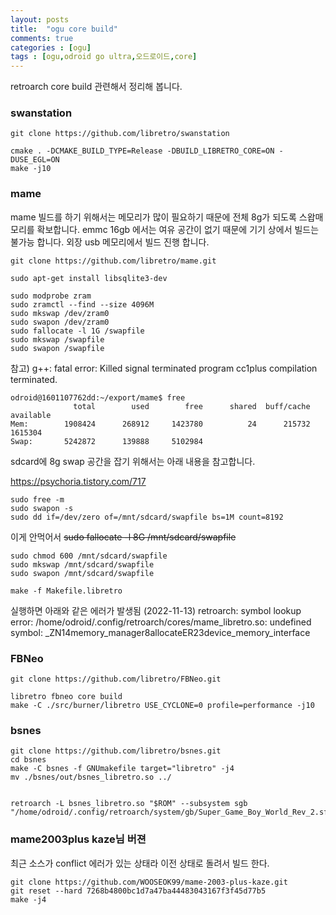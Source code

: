 ```yaml
---
layout: posts
title:  "ogu core build"
comments: true
categories : [ogu]
tags : [ogu,odroid go ultra,오드로이드,core]
---
```


retroarch core build 관련해서 정리해 봅니다.

### swanstation

    git clone https://github.com/libretro/swanstation

    cmake . -DCMAKE_BUILD_TYPE=Release -DBUILD_LIBRETRO_CORE=ON -DUSE_EGL=ON
    make -j10

### mame

mame 빌드를 하기 위해서는 메모리가 많이 필요하기 때문에 전체 8g가 되도록 스왑매모리를 확보합니다. emmc 16gb 에서는 여유 공간이 없기 때문에 기기 상에서 빌드는 불가능 합니다. 외장 usb 메모리에서 빌드 진행 합니다.

    git clone https://github.com/libretro/mame.git

    sudo apt-get install libsqlite3-dev

    sudo modprobe zram
    sudo zramctl --find --size 4096M
    sudo mkswap /dev/zram0
    sudo swapon /dev/zram0
    sudo fallocate -l 1G /swapfile
    sudo mkswap /swapfile
    sudo swapon /swapfile

참고)
g++: fatal error: Killed signal terminated program cc1plus
compilation terminated.

    odroid@1601107762dd:~/export/mame$ free
                  total        used        free      shared  buff/cache   available
    Mem:        1908424      268912     1423780          24      215732     1615304
    Swap:       5242872      139888     5102984


sdcard에 8g swap 공간을 잡기 위해서는 아래 내용을 참고합니다.

https://psychoria.tistory.com/717

    sudo free -m
    sudo swapon -s
    sudo dd if=/dev/zero of=/mnt/sdcard/swapfile bs=1M count=8192

이게 안먹어서
<s> sudo fallocate -l 8G /mnt/sdcard/swapfile </s>

    sudo chmod 600 /mnt/sdcard/swapfile
    sudo mkswap /mnt/sdcard/swapfile
    sudo swapon /mnt/sdcard/swapfile

    make -f Makefile.libretro


실행하면 아래와 같은 에러가 발생됨 (2022-11-13)
retroarch: symbol lookup error: /home/odroid/.config/retroarch/cores/mame_libretro.so: undefined symbol: _ZN14memory_manager8allocateER23device_memory_interface


### FBNeo

    git clone https://github.com/libretro/FBNeo.git

    libretro fbneo core build
    make -C ./src/burner/libretro USE_CYCLONE=0 profile=performance -j10


### bsnes

    git clone https://github.com/libretro/bsnes.git
    cd bsnes
    make -C bsnes -f GNUmakefile target="libretro" -j4
    mv ./bsnes/out/bsnes_libretro.so ../


    retroarch -L bsnes_libretro.so "$ROM" --subsystem sgb "/home/odroid/.config/retroarch/system/gb/Super_Game_Boy_World_Rev_2.sfc"

### mame2003plus kaze님 버젼

최근 소스가 conflict 에러가 있는 상태라 이전 상태로 돌려서 빌드 한다.

    git clone https://github.com/WOOSEOK99/mame-2003-plus-kaze.git
    git reset --hard 7268b4800bc1d7a47ba44483043167f3f45d77b5
    make -j4
